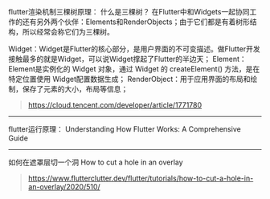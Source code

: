 flutter渲染机制三棵树原理：
什么是三棵树？
在Flutter中和Widgets一起协同工作的还有另外两个伙伴：Elements和RenderObjects；由于它们都是有着树形结构，所以经常会称它们为三棵树。

Widget：Widget是Flutter的核心部分，是用户界面的不可变描述。做Flutter开发接触最多的就是Widget，可以说Widget撑起了Flutter的半边天；
Element：Element是实例化的 Widget 对象，通过 Widget 的 createElement() 方法，是在特定位置使用 Widget配置数据生成；
RenderObject：用于应用界面的布局和绘制，保存了元素的大小，布局等信息；

> https://cloud.tencent.com/developer/article/1771780

---
flutter运行原理：
Understanding How Flutter Works: A Comprehensive Guide

---
如何在遮罩层切一个洞
How to cut a hole in an overlay
> https://www.flutterclutter.dev/flutter/tutorials/how-to-cut-a-hole-in-an-overlay/2020/510/

